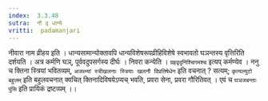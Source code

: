 ```yaml
---
index:  3.3.48
sutra:  नौ वृ धान्ये
vritti:  padamanjari
---
```


नीवारा नाम व्रीहय इति । धान्यसामान्योक्तावपि धान्यविशेषरूपव्रीहिविशेषे स्वभावतो घञन्तस्य वृत्तिरिति दर्शयति । अत्र कर्मणि घञ्, पूर्ववदुपसर्गस्य दीर्घः । निवरा कन्येति । `ग्रहवृदृनिश्चिगमश्च` इत्यप् कर्मण्येव । ननु च क्तिना स्त्रियां भवितव्यम्, `अजब्भ्यां स्त्रीखलनाः स्त्रियाः खलनौ विप्रतिषेधेन` इति वचनात् ? सत्यम्; `कृत्यल्युटो बहुलम्` इति बहुलवचनात् क्वचित् क्तिनादिविषयेऽप्यच् भवति, प्रवरा सेना, प्रवरा गौरितिवत् । एवं च `घञजबन्ताः पुंसि` इति प्रायिकं द्रष्टव्यम् ।।
